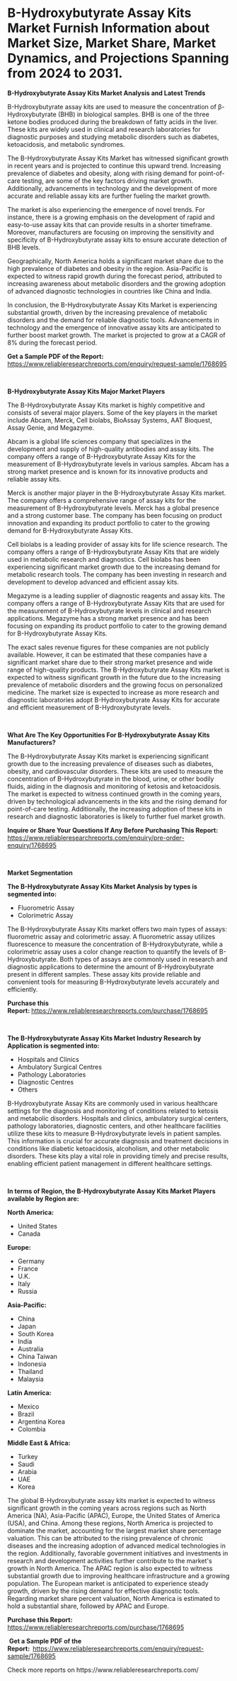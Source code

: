 <p><h1>B-Hydroxybutyrate Assay Kits Market Furnish Information about Market Size, Market Share, Market Dynamics, and Projections Spanning from 2024 to 2031.</h1></p><p><strong>B-Hydroxybutyrate Assay Kits Market Analysis and Latest Trends</strong></p>
<p><p>B-Hydroxybutyrate assay kits are used to measure the concentration of β-Hydroxybutyrate (BHB) in biological samples. BHB is one of the three ketone bodies produced during the breakdown of fatty acids in the liver. These kits are widely used in clinical and research laboratories for diagnostic purposes and studying metabolic disorders such as diabetes, ketoacidosis, and metabolic syndromes.</p><p>The B-Hydroxybutyrate Assay Kits Market has witnessed significant growth in recent years and is projected to continue this upward trend. Increasing prevalence of diabetes and obesity, along with rising demand for point-of-care testing, are some of the key factors driving market growth. Additionally, advancements in technology and the development of more accurate and reliable assay kits are further fueling the market growth.</p><p>The market is also experiencing the emergence of novel trends. For instance, there is a growing emphasis on the development of rapid and easy-to-use assay kits that can provide results in a shorter timeframe. Moreover, manufacturers are focusing on improving the sensitivity and specificity of B-Hydroxybutyrate assay kits to ensure accurate detection of BHB levels.</p><p>Geographically, North America holds a significant market share due to the high prevalence of diabetes and obesity in the region. Asia-Pacific is expected to witness rapid growth during the forecast period, attributed to increasing awareness about metabolic disorders and the growing adoption of advanced diagnostic technologies in countries like China and India.</p><p>In conclusion, the B-Hydroxybutyrate Assay Kits Market is experiencing substantial growth, driven by the increasing prevalence of metabolic disorders and the demand for reliable diagnostic tools. Advancements in technology and the emergence of innovative assay kits are anticipated to further boost market growth. The market is projected to grow at a CAGR of 8% during the forecast period.</p></p>
<p><strong>Get a Sample PDF of the Report:&nbsp;</strong> <a href="https://www.reliableresearchreports.com/enquiry/request-sample/1768695">https://www.reliableresearchreports.com/enquiry/request-sample/1768695</a></p>
<p>&nbsp;</p>
<p><strong>B-Hydroxybutyrate Assay Kits Major Market Players</strong></p>
<p><p>The B-Hydroxybutyrate Assay Kits market is highly competitive and consists of several major players. Some of the key players in the market include Abcam, Merck, Cell biolabs, BioAssay Systems, AAT Bioquest, Assay Genie, and Megazyme.</p><p>Abcam is a global life sciences company that specializes in the development and supply of high-quality antibodies and assay kits. The company offers a range of B-Hydroxybutyrate Assay Kits for the measurement of B-Hydroxybutyrate levels in various samples. Abcam has a strong market presence and is known for its innovative products and reliable assay kits.</p><p>Merck is another major player in the B-Hydroxybutyrate Assay Kits market. The company offers a comprehensive range of assay kits for the measurement of B-Hydroxybutyrate levels. Merck has a global presence and a strong customer base. The company has been focusing on product innovation and expanding its product portfolio to cater to the growing demand for B-Hydroxybutyrate Assay Kits.</p><p>Cell biolabs is a leading provider of assay kits for life science research. The company offers a range of B-Hydroxybutyrate Assay Kits that are widely used in metabolic research and diagnostics. Cell biolabs has been experiencing significant market growth due to the increasing demand for metabolic research tools. The company has been investing in research and development to develop advanced and efficient assay kits.</p><p>Megazyme is a leading supplier of diagnostic reagents and assay kits. The company offers a range of B-Hydroxybutyrate Assay Kits that are used for the measurement of B-Hydroxybutyrate levels in clinical and research applications. Megazyme has a strong market presence and has been focusing on expanding its product portfolio to cater to the growing demand for B-Hydroxybutyrate Assay Kits.</p><p>The exact sales revenue figures for these companies are not publicly available. However, it can be estimated that these companies have a significant market share due to their strong market presence and wide range of high-quality products. The B-Hydroxybutyrate Assay Kits market is expected to witness significant growth in the future due to the increasing prevalence of metabolic disorders and the growing focus on personalized medicine. The market size is expected to increase as more research and diagnostic laboratories adopt B-Hydroxybutyrate Assay Kits for accurate and efficient measurement of B-Hydroxybutyrate levels.</p></p>
<p>&nbsp;</p>
<p><strong>What Are The Key Opportunities For B-Hydroxybutyrate Assay Kits Manufacturers?</strong></p>
<p><p>The B-Hydroxybutyrate Assay Kits market is experiencing significant growth due to the increasing prevalence of diseases such as diabetes, obesity, and cardiovascular disorders. These kits are used to measure the concentration of B-Hydroxybutyrate in the blood, urine, or other bodily fluids, aiding in the diagnosis and monitoring of ketosis and ketoacidosis. The market is expected to witness continued growth in the coming years, driven by technological advancements in the kits and the rising demand for point-of-care testing. Additionally, the increasing adoption of these kits in research and diagnostic laboratories is likely to further fuel market growth.</p></p>
<p><strong>Inquire or Share Your Questions If Any Before Purchasing This Report:</strong> <a href="https://www.reliableresearchreports.com/enquiry/pre-order-enquiry/1768695">https://www.reliableresearchreports.com/enquiry/pre-order-enquiry/1768695</a></p>
<p>&nbsp;</p>
<p><strong>Market Segmentation</strong></p>
<p><strong>The B-Hydroxybutyrate Assay Kits Market Analysis by types is segmented into:</strong></p>
<p><ul><li>Fluorometric Assay</li><li>Colorimetric Assay</li></ul></p>
<p><p>The B-Hydroxybutyrate Assay Kits market offers two main types of assays: fluorometric assay and colorimetric assay. A fluorometric assay utilizes fluorescence to measure the concentration of B-Hydroxybutyrate, while a colorimetric assay uses a color change reaction to quantify the levels of B-Hydroxybutyrate. Both types of assays are commonly used in research and diagnostic applications to determine the amount of B-Hydroxybutyrate present in different samples. These assay kits provide reliable and convenient tools for measuring B-Hydroxybutyrate levels accurately and efficiently.</p></p>
<p><strong>Purchase this Report:&nbsp;</strong><a href="https://www.reliableresearchreports.com/purchase/1768695">https://www.reliableresearchreports.com/purchase/1768695</a></p>
<p>&nbsp;</p>
<p><strong>The B-Hydroxybutyrate Assay Kits Market Industry Research by Application is segmented into:</strong></p>
<p><ul><li>Hospitals and Clinics</li><li>Ambulatory Surgical Centres</li><li>Pathology Laboratories</li><li>Diagnostic Centres</li><li>Others</li></ul></p>
<p><p>B-Hydroxybutyrate Assay Kits are commonly used in various healthcare settings for the diagnosis and monitoring of conditions related to ketosis and metabolic disorders. Hospitals and clinics, ambulatory surgical centers, pathology laboratories, diagnostic centers, and other healthcare facilities utilize these kits to measure B-Hydroxybutyrate levels in patient samples. This information is crucial for accurate diagnosis and treatment decisions in conditions like diabetic ketoacidosis, alcoholism, and other metabolic disorders. These kits play a vital role in providing timely and precise results, enabling efficient patient management in different healthcare settings.</p></p>
<p>&nbsp;</p>
<p><strong>In terms of Region, the B-Hydroxybutyrate Assay Kits Market Players available by Region are:</strong></p>
<p>
    <p> <strong> North America: </strong>
        <ul>
            <li>United States</li>
            <li>Canada</li>
        </ul>
        </p> 
    <p> <strong> Europe: </strong>
        <ul>
            <li>Germany</li>
            <li>France</li>
            <li>U.K.</li>
            <li>Italy</li>
            <li>Russia</li>
        </ul>
        </p> 
    <p> <strong> Asia-Pacific: </strong>
        <ul>
            <li>China</li>
            <li>Japan</li>
            <li>South Korea</li>
            <li>India</li>
            <li>Australia</li>
            <li>China Taiwan</li>
            <li>Indonesia</li>
            <li>Thailand</li>
            <li>Malaysia</li>
        </ul>
        </p> 
    <p> <strong> Latin America: </strong>
        <ul>
            <li>Mexico</li>
            <li>Brazil</li>
            <li>Argentina Korea</li>
            <li>Colombia</li>
        </ul>
        </p> 
    <p> <strong> Middle East & Africa: </strong>
        <ul>
            <li>Turkey</li>
            <li>Saudi</li>
            <li>Arabia</li>
            <li>UAE</li>
            <li>Korea</li>
        </ul>
    </p>
    </p>
<p><p>The global B-Hydroxybutyrate assay kits market is expected to witness significant growth in the coming years across regions such as North America (NA), Asia-Pacific (APAC), Europe, the United States of America (USA), and China. Among these regions, North America is projected to dominate the market, accounting for the largest market share percentage valuation. This can be attributed to the rising prevalence of chronic diseases and the increasing adoption of advanced medical technologies in the region. Additionally, favorable government initiatives and investments in research and development activities further contribute to the market's growth in North America. The APAC region is also expected to witness substantial growth due to improving healthcare infrastructure and a growing population. The European market is anticipated to experience steady growth, driven by the rising demand for effective diagnostic tools. Regarding market share percent valuation, North America is estimated to hold a substantial share, followed by APAC and Europe.</p></p>
<p><strong>Purchase this Report: </strong><a href="https://www.reliableresearchreports.com/purchase/1768695">https://www.reliableresearchreports.com/purchase/1768695</a></p>
<p>&nbsp;<strong>Get a Sample PDF of the Report:&nbsp;&nbsp;</strong><a href="https://www.reliableresearchreports.com/enquiry/request-sample/1768695">https://www.reliableresearchreports.com/enquiry/request-sample/1768695</a></p>
<p><strong></strong></p>
<p>Check more reports on https://www.reliableresearchreports.com/</p>